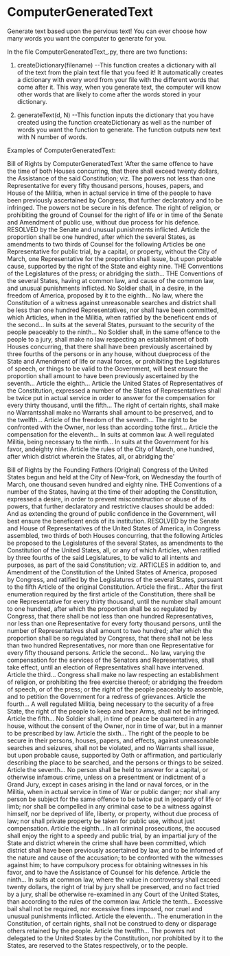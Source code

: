 # ComputerGeneratedText

Generate text based upon the pervious text! You can ever choose how many words you want the computer to generate for you.

In the file ComputerGeneratedText_.py, there are two functions:
1. createDictionary(filename)
--This function creates a dictionary with all of the text from the plain text file that you feed it! It automatically creates a dictionary with every word from your file with the different words that come after it. This way, when you generate text, the computer will know other words that are likely to come after the words stored in your dictionary.

2. generateText(d, N)
--This function inputs the dictionary that you have created using the function createDictionary as well as the number of words you want the function to generate. The function outputs new text with N number of words. 

Examples of ComputerGeneratedText:

Bill of Rights by ComputerGeneratedText
'After the same offence to have the time of both Houses concurring, that there shall exceed twenty dollars, the Assistance of the said Constitution; viz. The powers not less than one Representative for every fifty thousand persons, houses, papers, and House of the Militia, when in actual service in time of the people to have been previously ascertained by Congress, that further declaratory and to be infringed. The powers not be secure in his defence. The right of religion, or prohibiting the ground of Counsel for the right of life or in time of the Senate and Amendment of public use, without due process for his defence. RESOLVED by the Senate and unusual punishments inflicted. Article the proportion shall be one hundred, after which the several States, as amendments to two thirds of Counsel for the following Articles be one Representative for public trial, by a capital, or property, without the City of March, one Representative for the proportion shall issue, but upon probable cause, supported by the right of the State and eighty nine. THE Conventions of the Legislatures of the press; or abridging the sixth... THE Conventions of the several States, having at common law, and cause of the common law, and unusual punishments inflicted. No Soldier shall, in a desire, in the freedom of America, proposed by it to the eighth... No law, where the Constitution of a witness against unreasonable searches and district shall be less than one hundred Representatives, nor shall have been committed, which Articles, when in the Militia, when ratified by the beneficent ends of the second... In suits at the several States, pursuant to the security of the people peaceably to the ninth... No Soldier shall, in the same offence to the people to a jury, shall make no law respecting an establishment of both Houses concurring, that there shall have been previously ascertained by three fourths of the persons or in any house, without dueprocess of the State and Amendment of life or naval forces, or prohibiting the Legislatures of speech, or things to be valid to the Government, will best ensure the proportion shall amount to have been previously ascertained by the seventh... Article the eighth... Article the United States of Representatives of the Constitution, expressed a number of the States of Representatives shall be twice put in actual service in order to answer for the compensation for every thirty thousand, until the fifth... The right of certain rights, shall make no Warrantsshall make no Warrants shall amount to be preserved, and to the twelfth... Article of the freedom of the seventh... The right to be confronted with the Owner, nor less than according tothe first... Article the compensation for the eleventh... In suits at common law. A well regulated Militia, being necessary to the ninth... In suits at the Government for his favor, andeighty nine. Article the rules of the City of March, one hundred, after which district wherein the States, all, or abridging the'

Bill of Rights by the Founding Fathers (Original)
Congress of the United States begun and held at the City of New-York, on Wednesday the fourth of March, one thousand seven hundred and eighty nine. THE Conventions of a number of the States, having at the time of their adopting the Constitution, expressed a desire, in order to prevent misconstruction or abuse of its powers, that further declaratory and restrictive clauses should be added: And as extending the ground of public confidence in the Government, will best ensure the beneficent ends of its institution. RESOLVED by the Senate and House of Representatives of the United States of America, in Congress assembled, two thirds of both Houses concurring, that the following Articles be proposed to the Legislatures of the several States, as amendments to the Constitution of the United States, all, or any of which Articles, when ratified by three fourths of the said Legislatures, to be valid to all intents and purposes, as part of the said Constitution; viz. ARTICLES in addition to, and Amendment of the Constitution of the United States of America, proposed by Congress, and ratified by the Legislatures of the several States, pursuant to the fifth Article of the original Constitution. Article the first... After the first enumeration required by the first article of the Constitution, there shall be one Representative for every thirty thousand, until the number shall amount to one hundred, after which the proportion shall be so regulated by Congress, that there shall be not less than one hundred Representatives, nor less than one Representative for every forty thousand persons, until the number of Representatives shall amount to two hundred; after which the proportion shall be so regulated by Congress, that there shall not be less than two hundred Representatives, nor more than one Representative for every fifty thousand persons. Article the second... No law, varying the compensation for the services of the Senators and Representatives, shall take effect, until an election of Representatives shall have intervened. Article the third... Congress shall make no law respecting an establishment of religion, or prohibiting the free exercise thereof; or abridging the freedom of speech, or of the press; or the right of the people peaceably to assemble, and to petition the Government for a redress of grievances. Article the fourth... A well regulated Militia, being necessary to the security of a free State, the right of the people to keep and bear Arms, shall not be infringed. Article the fifth... No Soldier shall, in time of peace be quartered in any house, without the consent of the Owner, nor in time of war, but in a manner to be prescribed by law. Article the sixth... The right of the people to be secure in their persons, houses, papers, and effects, against unreasonable searches and seizures, shall not be violated, and no Warrants shall issue, but upon probable cause, supported by Oath or affirmation, and particularly describing the place to be searched, and the persons or things to be seized. Article the seventh... No person shall be held to answer for a capital, or otherwise infamous crime, unless on a presentment or indictment of a Grand Jury, except in cases arising in the land or naval forces, or in the Militia, when in actual service in time of War or public danger; nor shall any person be subject for the same offence to be twice put in jeopardy of life or limb; nor shall be compelled in any criminal case to be a witness against himself, nor be deprived of life, liberty, or property, without due process of law; nor shall private property be taken for public use, without just compensation. Article the eighth... In all criminal prosecutions, the accused shall enjoy the right to a speedy and public trial, by an impartial jury of the State and district wherein the crime shall have been committed, which district shall have been previously ascertained by law, and to be informed of the nature and cause of the accusation; to be confronted with the witnesses against him; to have compulsory process for obtaining witnesses in his favor, and to have the Assistance of Counsel for his defence. Article the ninth... In suits at common law, where the value in controversy shall exceed twenty dollars, the right of trial by jury shall be preserved, and no fact tried by a jury, shall be otherwise re-examined in any Court of the United States, than according to the rules of the common law. Article the tenth... Excessive bail shall not be required, nor excessive fines imposed, nor cruel and unusual punishments inflicted. Article the eleventh... The enumeration in the Constitution, of certain rights, shall not be construed to deny or disparage others retained by the people. Article the twelfth... The powers not delegated to the United States by the Constitution, nor prohibited by it to the States, are reserved to the States respectively, or to the people.


